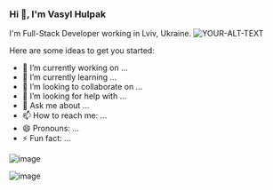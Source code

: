 ### Hi 👋, I'm Vasyl Hulpak

I'm Full-Stack Developer working in Lviv, Ukraine.
<picture>
 <source media="(prefers-color-scheme: dark)" srcset="YOUR-DARKMODE-IMAGE">
 <source media="(prefers-color-scheme: light)" srcset="YOUR-LIGHTMODE-IMAGE">
 <img alt="YOUR-ALT-TEXT" src="YOUR-DEFAULT-IMAGE">
</picture>

Here are some ideas to get you started:

- 🔭 I’m currently working on ...
- 🌱 I’m currently learning ...
- 👯 I’m looking to collaborate on ...
- 🤔 I’m looking for help with ...
- 💬 Ask me about ...
- 📫 How to reach me: ...
- 😄 Pronouns: ...
- ⚡ Fun fact: ...



![image](https://github.com/VasylHulpak/vasylhulpak/assets/76429065/69c47694-4e95-44d2-ae63-1efd7e56b26c)

![image](https://github.com/VasylHulpak/vasylhulpak/assets/76429065/f7d6fee8-89d2-4c61-a604-81840db49280)

